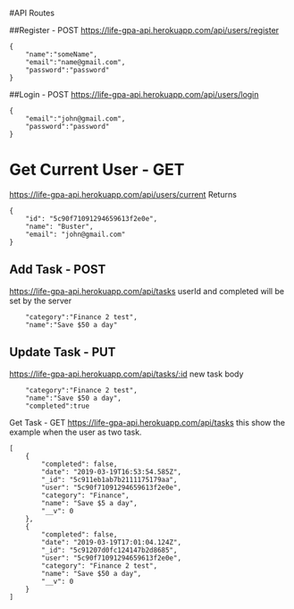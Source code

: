 #API Routes

##Register - POST
https://life-gpa-api.herokuapp.com/api/users/register

```
{
	"name":"someName",
	"email":"name@gmail.com",
	"password":"password"
}
```

##Login - POST
https://life-gpa-api.herokuapp.com/api/users/login

```
{
	"email":"john@gmail.com",
	"password":"password"
}
```

# Get Current User - GET
https://life-gpa-api.herokuapp.com/api/users/current
Returns
```
{
    "id": "5c90f71091294659613f2e0e",
    "name": "Buster",
    "email": "john@gmail.com"
}
```

## Add Task - POST
https://life-gpa-api.herokuapp.com/api/tasks
userId and completed will be set by the server
```
	"category":"Finance 2 test",
	"name":"Save $50 a day"
```

## Update Task - PUT
https://life-gpa-api.herokuapp.com/api/tasks/:id
new task body
```
	"category":"Finance 2 test",
	"name":"Save $50 a day",
	"completed":true
```

Get Task - GET
https://life-gpa-api.herokuapp.com/api/tasks
this show the example when the user as two task.
```
[
    {
        "completed": false,
        "date": "2019-03-19T16:53:54.585Z",
        "_id": "5c911eb1ab7b2111175179aa",
        "user": "5c90f71091294659613f2e0e",
        "category": "Finance",
        "name": "Save $5 a day",
        "__v": 0
    },
    {
        "completed": false,
        "date": "2019-03-19T17:01:04.124Z",
        "_id": "5c91207d0fc124147b2d8685",
        "user": "5c90f71091294659613f2e0e",
        "category": "Finance 2 test",
        "name": "Save $50 a day",
        "__v": 0
    }
]
```